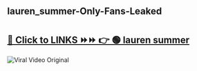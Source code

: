 
 ## lauren_summer-Only-Fans-Leaked

# <h2><a href="https://clipsfans.com/lauren_summer&ref=git">🔗 Click to LINKS ⏩⏩ 👉 🟢 lauren summer </a></h2>

<a href="https://clipsfans.com/lauren_summer&ref=git" rel="nofollow" data-target="animated-image.originalLink"><img src="https://i.ibb.co.com/xMMVF88/686577567.gif" alt="Viral Video Original" style="max-width: 100%; display: inline-block;" data-target="animated-image.originalImage"></a>
